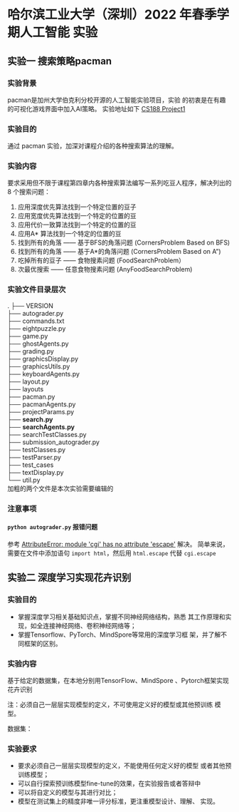 # 哈尔滨工业大学（深圳）2022 年春季学期人工智能 实验
## 实验一 搜索策略pacman
### 实验背景
pacman是加州大学伯克利分校开源的人工智能实验项目，实验
的初衷是在有趣的可视化游戏界面中加入AI策略。
实验地址如下 [CS188 Project1](https://inst.eecs.berkeley.edu/~cs188/su21/project1/)
### 实验目的
通过 pacman 实验，加深对课程介绍的各种搜索算法的理解。
### 实验内容
要求采用但不限于课程第四章内各种搜索算法编写一系列吃豆人程序，解决列出的 8 个搜索问题：
1. 应用深度优先算法找到一个特定位置的豆子
2. 应用宽度优先算法找到一个特定的位置的豆
3. 应用代价一致算法找到一个特定的位置的豆
4. 应用A* 算法找到一个特定的位置的豆
5. 找到所有的角落 —— 基于BFS的角落问题 (CornersProblem Based on BFS)
6. 找到所有的角落 —— 基于A*的角落问题 (CornersProblem Based on A”)
7. 吃掉所有的豆子 —— 食物搜素问题 (FoodSearchProblem）
8. 次最优搜索 —— 任意食物搜素问题 (AnyFoodSearchProblem)
### 实验文件目录层次
.
├── VERSION     
├── autograder.py   
├── commands.txt    
├── eightpuzzle.py  
├── game.py     
├── ghostAgents.py  
├── grading.py  
├── graphicsDisplay.py  
├── graphicsUtils.py    
├── keyboardAgents.py   
├── layout.py   
├── layouts     
├── pacman.py   
├── pacmanAgents.py     
├── projectParams.py    
├── **search.py**   
├── **searchAgents.py**     
├── searchTestClasses.py    
├── submission_autograder.py    
├── testClasses.py  
├── testParser.py   
├── test_cases  
├── textDisplay.py  
└── util.py     
加粗的两个文件是本次实验需要编辑的
### 注意事项
#### `python autograder.py` 报错问题

参考 [AttributeError: module 'cgi' has no attribute 'escape'](https://stackoverflow.com/questions/62470666/getting-this-error-with-py2-7-as-well-as-with-py3-7) 解决。
简单来说，需要在文件中添加语句 `import html`，然后用 `html.escape` 代替
`cgi.escape`

## 实验二 深度学习实现花卉识别

### 实验目的

- 掌握深度学习相关基础知识点，掌握不同神经网络结构，熟悉 其工作原理和实现，如全连接神经网络、卷积神经网络等； 
- 掌握Tensorflow、PyTorch、MindSpore等常用的深度学习框 架，并了解不同框架的区别。

### 实验内容

基于给定的数据集，在本地分别用TensorFlow、MindSpore 、Pytorch框架实现花卉识别

注：必须自己一层层实现模型的定义，不可使用定义好的模型或其他预训练 模型。   

数据集：[](https://gitee.com/hitsz-cslab/AI)

### 实验要求
- 要求必须自己一层层实现模型的定义，不能使用任何定义好的模型 或者其他预训练模型； 
- 可以自行探索预训练模型fine-tune的效果，在实验报告或者答辩中 
- 可以将自定义的模型与其进行对比； 
- 模型在测试集上的精度非唯一评分标准，更注重模型设计、理解、 实现。
